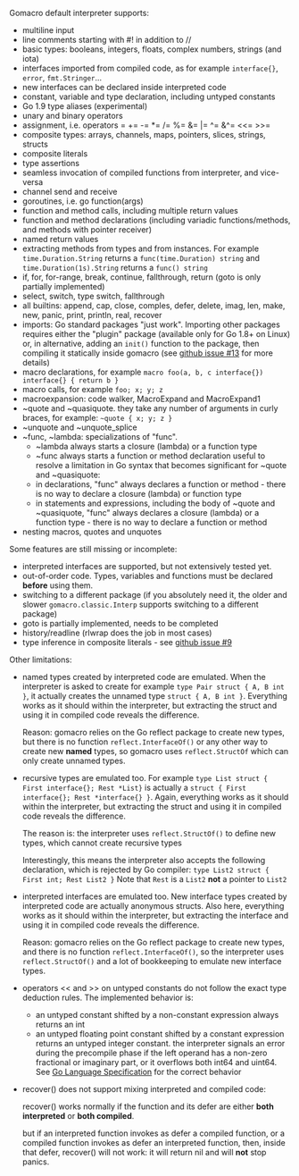 Gomacro default interpreter supports:

* multiline input
* line comments starting with #! in addition to //
* basic types: booleans, integers, floats, complex numbers, strings (and iota)
* interfaces imported from compiled code, as for example `interface{}`, `error`, `fmt.Stringer`...
* new interfaces can be declared inside interpreted code
* constant, variable and type declaration, including untyped constants
* Go 1.9 type aliases (experimental)
* unary and binary operators
* assignment, i.e. operators = += -= *= /= %= &= |= ^= &^= <<= >>=
* composite types: arrays, channels, maps, pointers, slices, strings, structs
* composite literals
* type assertions
* seamless invocation of compiled functions from interpreter, and vice-versa
* channel send and receive
* goroutines, i.e. go function(args)
* function and method calls, including multiple return values
* function and method declarations (including variadic functions/methods,
  and methods with pointer receiver)
* named return values
* extracting methods from types and from instances.
  For example `time.Duration.String` returns a `func(time.Duration) string`
  and `time.Duration(1s).String` returns a `func() string`
* if, for, for-range, break, continue, fallthrough, return (goto is only partially implemented)
* select, switch, type switch, fallthrough
* all builtins: append, cap, close, comples, defer, delete, imag, len, make, new, panic, print, println, real, recover
* imports: Go standard packages "just work". Importing other packages requires either the "plugin" package
  (available only for Go 1.8+ on Linux) or, in alternative, adding an `init()` function to the package,
  then compiling it statically inside gomacro (see [github issue #13](https://github.com/cosmos72/gomacro/issues/13) for more details)
* macro declarations, for example `macro foo(a, b, c interface{}) interface{} { return b }`
* macro calls, for example `foo; x; y; z`
* macroexpansion: code walker, MacroExpand and MacroExpand1
* ~quote and ~quasiquote. they take any number of arguments in curly braces, for example:
  `~quote { x; y; z }`
* ~unquote and ~unquote_splice
* ~func, ~lambda: specializations of "func".
  * ~lambda always starts a closure (lambda) or a function type
  * ~func always starts a function or method declaration
  useful to resolve a limitation in Go syntax that becomes significant for ~quote and ~quasiquote:
  * in declarations, "func" always declares a function or method - there is no way to declare a closure (lambda) or function type
  * in statements and expressions, including the body of ~quote and ~quasiquote,
    "func" always declares a closure (lambda) or a function type - there is no way to declare a function or method
* nesting macros, quotes and unquotes

Some features are still missing or incomplete:
* interpreted interfaces are supported, but not extensively tested yet.
* out-of-order code. Types, variables and functions must be declared **before** using them.
* switching to a different package
  (if you absolutely need it, the older and slower `gomacro.classic.Interp` supports switching to a different package)
* goto is partially implemented, needs to be completed
* history/readline (rlwrap does the job in most cases)
* type inference in composite literals - see [github issue #9](https://github.com/cosmos72/gomacro/issues/9)

Other limitations:
* named types created by interpreted code are emulated.
  When the interpreter is asked to create for example `type Pair struct { A, B int }`,
  it actually creates the unnamed type `struct { A, B int }`.
  Everything works as it should within the interpreter, but extracting the struct
  and using it in compiled code reveals the difference.

  Reason: gomacro relies on the Go reflect package to create new types,
  but there is no function `reflect.InterfaceOf()` or any other way to create new **named** types,
  so gomacro uses `reflect.StructOf` which can only create unnamed types.

* recursive types are emulated too.
  For example `type List struct { First interface{}; Rest *List}`
  is actually a `struct { First interface{}; Rest *interface{} }`.
  Again, everything works as it should within the interpreter, but extracting
  the struct and using it in compiled code reveals the difference.

  The reason is: the interpreter uses `reflect.StructOf()` to define new types,
  which cannot create recursive types

  Interestingly, this means the interpreter also accepts the following declaration,
  which is rejected by Go compiler: `type List2 struct { First int; Rest List2 }`
  Note that `Rest` is a `List2` **not** a pointer to `List2`

* interpreted interfaces are emulated too.
  New interface types created by interpreted code are actually anonymous structs.
  Also here, everything works as it should within the interpreter, but extracting
  the interface and using it in compiled code reveals the difference.

  Reason: gomacro relies on the Go reflect package to create new types,
  and there is no function `reflect.InterfaceOf()`, so the interpreter uses
  `reflect.StructOf()` and a lot of bookkeeping to emulate new interface types.

* operators << and >> on untyped constants do not follow the exact type deduction rules.
  The implemented behavior is:
  * an untyped constant shifted by a non-constant expression always returns an int
  * an untyped floating point constant shifted by a constant expression returns an untyped integer constant.
    the interpreter signals an error during the precompile phase
    if the left operand has a non-zero fractional or imaginary part,
    or it overflows both int64 and uint64.
  See [Go Language Specification](https://golang.org/ref/spec#Operators) for the correct behavior

* recover() does not support mixing interpreted and compiled code:

  recover() works normally if the function and its defer are either
  **both interpreted** or **both compiled**.

  but if an interpreted function invokes as defer a compiled function,
  or a compiled function invokes as defer an interpreted function,
  then, inside that defer, recover() will not work:
  it will return nil and will **not** stop panics.
